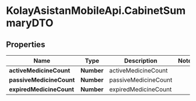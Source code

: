 # KolayAsistanMobileApi.CabinetSummaryDTO

## Properties

Name | Type | Description | Notes
------------ | ------------- | ------------- | -------------
**activeMedicineCount** | **Number** | activeMedicineCount | 
**passiveMedicineCount** | **Number** | passiveMedicineCount | 
**expiredMedicineCount** | **Number** | expiredMedicineCount | 


